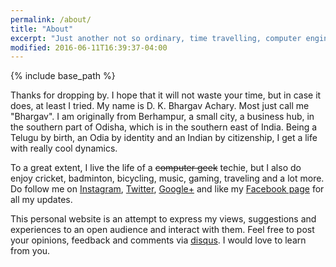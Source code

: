 ```yaml
---
permalink: /about/
title: "About"
excerpt: "Just another not so ordinary, time travelling, computer engineer."
modified: 2016-06-11T16:39:37-04:00
---
```


{% include base_path %}

Thanks for dropping by. I hope that it will not waste your time, but in case it does, at least I tried. My name is D. K. Bhargav Achary. Most just call me "Bhargav". I am originally from Berhampur, a small city, a business hub, in the southern part of Odisha, which is in the southern east of India. Being a Telugu by birth, an Odia by identity and an Indian by citizenship, I get a life with really cool dynamics.

To a great extent, I live the life of a <strike>computer geek</strike> techie, but I also do enjoy cricket, badminton, bicycling, music, gaming, traveling and a lot more. Do follow me on <a href="https://instagram.com/bhargav_achary/" target="_blank">Instagram</a>, <a href="https://twitter.com/bhargav_achary/" target="_blank">Twitter</a>, <a href="https://plus.google.com/+BhargavAchary" target="_blank">Google+</a> and like my <a href="https://facebook.com/bhargavachary.in" target="_blank">Facebook page</a> for all my updates.

This personal website is an attempt to express my views, suggestions and experiences to an open audience and interact with them. Feel free to post your opinions, feedback and comments via <a href="https://disqus.com/home/forums/bhargavacharyin/" target="_blank">disqus</a>. I would love to learn from you.